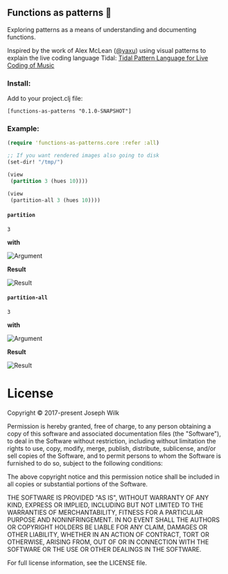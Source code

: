 ## Functions as patterns :rainbow:

Exploring patterns as a means of understanding and documenting functions.

Inspired by the work of Alex McLean ([@yaxu](https://github.com/yaxu)) using visual patterns to explain the live coding language Tidal:
[Tidal Pattern Language for Live Coding of Music](https://www.academia.edu/467099/TIDAL_PATTERN_LANGUAGE_FOR_LIVE_CODING_OF_MUSIC)

### Install:

Add to your project.clj file:

```
[functions-as-patterns "0.1.0-SNAPSHOT"]
```

### Example:

```clojure
(require 'functions-as-patterns.core :refer :all)

;; If you want rendered images also going to disk
(set-dir! "/tmp/") 

(view
 (partition 3 (hues 10))))

(view
 (partition-all 3 (hues 10))))

```

#### `partition`

`3`

__with__

![Argument](https://raw.githubusercontent.com/josephwilk/functions-as-patterns/master/doc/clojure.core%24partition_arg1.png)

__Result__

![Result](https://raw.githubusercontent.com/josephwilk/functions-as-patterns/master/doc/clojure.core%24partition_post.png)



#### `partition-all`

`3`

__with__

![Argument](https://raw.githubusercontent.com/josephwilk/functions-as-patterns/master/doc/clojure.core%24partition_all_arg1.png)

__Result__

![Result](https://raw.githubusercontent.com/josephwilk/functions-as-patterns/master/doc/clojure.core%24partition_all_post.png)



# License

Copyright © 2017-present Joseph Wilk

Permission is hereby granted, free of charge, to any person obtaining a copy of this software and associated documentation files (the "Software"), to deal in the Software without restriction, including without limitation the rights to use, copy, modify, merge, publish, distribute, sublicense, and/or sell copies of the Software, and to permit persons to whom the Software is furnished to do so, subject to the following conditions:

The above copyright notice and this permission notice shall be included in all copies or substantial portions of the Software.

THE SOFTWARE IS PROVIDED "AS IS", WITHOUT WARRANTY OF ANY KIND, EXPRESS OR IMPLIED, INCLUDING BUT NOT LIMITED TO THE WARRANTIES OF MERCHANTABILITY, FITNESS FOR A PARTICULAR PURPOSE AND NONINFRINGEMENT. IN NO EVENT SHALL THE AUTHORS OR COPYRIGHT HOLDERS BE LIABLE FOR ANY CLAIM, DAMAGES OR OTHER LIABILITY, WHETHER IN AN ACTION OF CONTRACT, TORT OR OTHERWISE, ARISING FROM, OUT OF OR IN CONNECTION WITH THE SOFTWARE OR THE USE OR OTHER DEALINGS IN THE SOFTWARE.

For full license information, see the LICENSE file.
